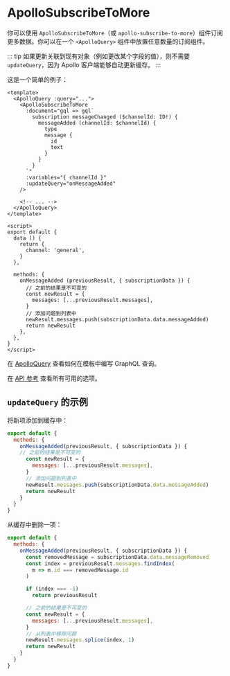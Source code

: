 # ApolloSubscribeToMore

你可以使用 `ApolloSubscribeToMore`（或 `apollo-subscribe-to-more`）组件订阅更多数据。你可以在一个 `<ApolloQuery>` 组件中放置任意数量的订阅组件。

::: tip
如果更新关联到现有对象（例如更改某个字段的值），则不需要 `updateQuery`，因为 Apollo 客户端能够自动更新缓存。
:::

这是一个简单的例子：

```vue
<template>
  <ApolloQuery :query="...">
    <ApolloSubscribeToMore
      :document="gql => gql`
        subscription messageChanged ($channelId: ID!) {
          messageAdded (channelId: $channelId) {
            type
            message {
              id
              text
            }
          }
        }
      `"
      :variables="{ channelId }"
      :updateQuery="onMessageAdded"
    />

    <!-- ... -->
  </ApolloQuery>
</template>

<script>
export default {
  data () {
    return {
      channel: 'general',
    }
  },

  methods: {
    onMessageAdded (previousResult, { subscriptionData }) {
      // 之前的结果是不可变的
      const newResult = {
        messages: [...previousResult.messages],
      }
      // 添加问题到列表中
      newResult.messages.push(subscriptionData.data.messageAdded)
      return newResult
    },
  },
}
</script>
```

在 [ApolloQuery](./query.md) 查看如何在模板中编写 GraphQL 查询。

在 [API 参考](../api/apollo-subscribe-to-more.md) 查看所有可用的选项。

## `updateQuery` 的示例

将新项添加到缓存中：

```js
export default {
  methods: {
    onMessageAdded(previousResult, { subscriptionData }) {
    // 之前的结果是不可变的
      const newResult = {
        messages: [...previousResult.messages],
      }
      // 添加问题到列表中
      newResult.messages.push(subscriptionData.data.messageAdded)
      return newResult
    }
  }
}
```

从缓存中删除一项：

```js
export default {
  methods: {
    onMessageAdded(previousResult, { subscriptionData }) {
      const removedMessage = subscriptionData.data.messageRemoved
      const index = previousResult.messages.findIndex(
        m => m.id === removedMessage.id
      )

      if (index === -1)
        return previousResult

      // 之前的结果是不可变的
      const newResult = {
        messages: [...previousResult.messages],
      }
      // 从列表中移除问题
      newResult.messages.splice(index, 1)
      return newResult
    }
  }
}
```
